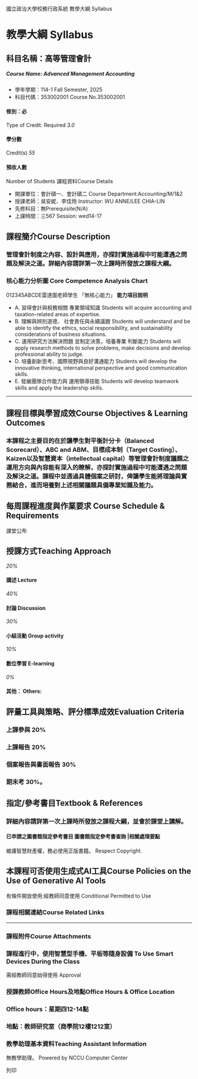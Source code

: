 國立政治大學校務行政系統 教學大綱 Syllabus
# 教學大綱 Syllabus
##  科目名稱：高等管理會計 
#####  Course Name: Advanced Management Accounting
  * 學年學期：114-1 Fall Semester, 2025 
  * 科目代碼：353002001 Course No.353002001


#### 修別：必
Type of Credit: Required 
_3.0_
#### 學分數
Credit(s)
_55_
#### 預收人數
Number of Students
課程資料Course Details
  * 開課單位：會計碩一、會計碩二 Course Department:Accounting/M/1&2 
  * 授課老師：吳安妮、李佳玲 Instructor: WU ANNE/LEE CHIA-LIN 
  * 先修科目：無Prerequisite(N/A)
  * 上課時間：三567 Session: wed14-17


##  課程簡介Course Description
### 管理會計制度之內容、設計與應用，亦探討實施過程中可能遭遇之問題及解決之道。詳細內容請詳第一次上課時所發放之課程大綱。
###  核心能力分析圖 Core Competence Analysis Chart
012345ABCDE雷達圖老師學生
「無核心能力」 
**能力項目說明**
  * A. 習得會計與稅務相關 專業領域知識 Students will acquire accounting and taxation-related areas of expertise.
  * B. 理解與辨別道德、 社會責任與永續議題 Students will understand and be able to identify the ethics, social responsibility, and sustainability considerations of business situations.
  * C. 運用研究方法解決問題 並制定決策，培養專業 判斷能力 Students will apply research methods to solve problems, make decisions and develop professional ability to judge.
  * D. 培養創新思考、國際視野與良好溝通能力 Students will develop the innovative thinking, international perspective and good communication skills.
  * E. 發展團隊合作能力與 運用領導技能 Students will develop teamwork skills and apply the leadership skills.


* * *
##  課程目標與學習成效Course Objectives & Learning Outcomes 
### 本課程之主要目的在於讓學生對平衡計分卡（Balanced Scorecard）、ABC and ABM、目標成本制（Target Costing）、Kaizen以及智慧資本（intellectual capital）等管理會計制度議題之運用方向與內容能有深入的瞭解，亦探討實施過程中可能遭遇之問題及解決之道。課程中並透過具體個案之研討，俾讓學生能將理論與實務結合，進而培養對上述相關議題具備專業知識及能力。
##  每周課程進度與作業要求 Course Schedule & Requirements
課堂公布
##  授課方式Teaching Approach
_20%_
####  講述 Lecture
_40%_
####  討論 Discussion
_30%_
####  小組活動 Group activity
_10%_
####  數位學習 E-learning
_0%_
####  其他： Others:
##  評量工具與策略、評分標準成效Evaluation Criteria
### 上課參與 20%
### 上課報告 20%
### 個案報告與書面報告 30%
### 期末考 30%。
##  指定/參考書目Textbook & References
### 詳細內容請詳第一次上課時所發放之課程大綱，並會於課堂上講解。
####  已申請之圖書館指定參考書目  圖書館指定參考書查詢 |相關處理要點
維護智慧財產權，務必使用正版書籍。 Respect Copyright.
##  本課程可否使用生成式AI工具Course Policies on the Use of Generative AI Tools
有條件開放使用:經教師同意使用 Conditional Permitted to Use 
###  課程相關連結Course Related Links
* * *
###  課程附件Course Attachments
###  課程進行中，使用智慧型手機、平板等隨身設備 To Use Smart Devices During the Class
需經教師同意始得使用  Approval
###  授課教師Office Hours及地點Office Hours & Office Location
### Office hours：星期四12-14點
### 地點：教師研究室（商學院12樓1212室）
###  教學助理基本資料Teaching Assistant Information
無教學助理。
Powered by NCCU Computer Center
  
列印
